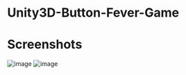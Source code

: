 # Unity3D-Button-Fever-Game 
# Screenshots
![image](https://user-images.githubusercontent.com/45359225/197204905-f9e84081-e096-4324-8598-89f73cf8e591.png)
![image](https://user-images.githubusercontent.com/45359225/197205442-4b01d433-2f6c-4ebd-9447-c29cb42fd782.png)
